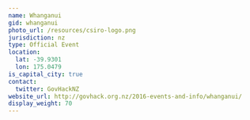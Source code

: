 ```yaml
---
name: Whanganui
gid: whanganui
photo_url: /resources/csiro-logo.png
jurisdiction: nz
type: Official Event
location:
  lat: -39.9301
  lon: 175.0479
is_capital_city: true
contact:
  twitter: GovHackNZ
website_url: http://govhack.org.nz/2016-events-and-info/whanganui/
display_weight: 70
---
```

<script>
	window.location = "http://govhack.org.nz/2016-events-and-info/whanganui/";
</script>